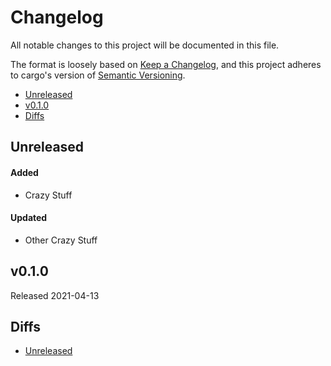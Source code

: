 # Changelog

All notable changes to this project will be documented in this file.

The format is loosely based on [Keep a Changelog](https://keepachangelog.com/en/1.0.0/),
and this project adheres to cargo's version of [Semantic Versioning](https://semver.org/spec/v2.0.0.html).

- [Unreleased](#unreleased)
- [v0.1.0](#v010)
- [Diffs](#diffs)

## Unreleased

#### Added
- Crazy Stuff

#### Updated
- Other Crazy Stuff

## v0.1.0

Released 2021-04-13

## Diffs

- [Unreleased](https://github.com/cwfitzgerald/generate-test2/compare/v0.1.0...HEAD)

